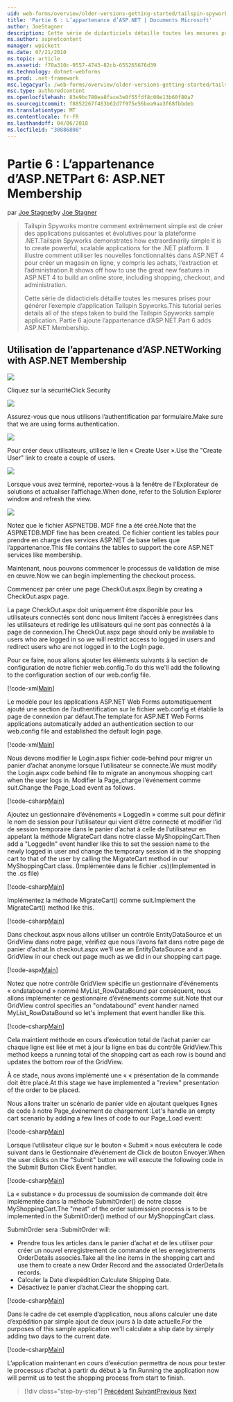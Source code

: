 ```yaml
---
uid: web-forms/overview/older-versions-getting-started/tailspin-spyworks/tailspin-spyworks-part-6
title: 'Partie 6 : L’appartenance d’ASP.NET | Documents Microsoft'
author: JoeStagner
description: Cette série de didacticiels détaille toutes les mesures prises pour générer l’exemple d’application Tailspin Spyworks. Partie 6 ajoute l’appartenance d’ASP.NET.
ms.author: aspnetcontent
manager: wpickett
ms.date: 07/21/2010
ms.topic: article
ms.assetid: f70a310c-9557-4743-82cb-655265676d39
ms.technology: dotnet-webforms
ms.prod: .net-framework
msc.legacyurl: /web-forms/overview/older-versions-getting-started/tailspin-spyworks/tailspin-spyworks-part-6
msc.type: authoredcontent
ms.openlocfilehash: 83e9bc780ea8face3e0f55fdf8c00e13b60f80a7
ms.sourcegitcommit: f8852267f463b62d7f975e56bea9aa3f68fbbdeb
ms.translationtype: MT
ms.contentlocale: fr-FR
ms.lasthandoff: 04/06/2018
ms.locfileid: "30886808"
---
```

<a name="part-6-aspnet-membership"></a><span data-ttu-id="0eecc-104">Partie 6 : L’appartenance d’ASP.NET</span><span class="sxs-lookup"><span data-stu-id="0eecc-104">Part 6: ASP.NET Membership</span></span>
====================
<span data-ttu-id="0eecc-105">par [Joe Stagner](https://github.com/JoeStagner)</span><span class="sxs-lookup"><span data-stu-id="0eecc-105">by [Joe Stagner](https://github.com/JoeStagner)</span></span>

> <span data-ttu-id="0eecc-106">Tailspin Spyworks montre comment extrêmement simple est de créer des applications puissantes et évolutives pour la plateforme .NET.</span><span class="sxs-lookup"><span data-stu-id="0eecc-106">Tailspin Spyworks demonstrates how extraordinarily simple it is to create powerful, scalable applications for the .NET platform.</span></span> <span data-ttu-id="0eecc-107">Il illustre comment utiliser les nouvelles fonctionnalités dans ASP.NET 4 pour créer un magasin en ligne, y compris les achats, l’extraction et l’administration.</span><span class="sxs-lookup"><span data-stu-id="0eecc-107">It shows off how to use the great new features in ASP.NET 4 to build an online store, including shopping, checkout, and administration.</span></span>
> 
> <span data-ttu-id="0eecc-108">Cette série de didacticiels détaille toutes les mesures prises pour générer l’exemple d’application Tailspin Spyworks.</span><span class="sxs-lookup"><span data-stu-id="0eecc-108">This tutorial series details all of the steps taken to build the Tailspin Spyworks sample application.</span></span> <span data-ttu-id="0eecc-109">Partie 6 ajoute l’appartenance d’ASP.NET.</span><span class="sxs-lookup"><span data-stu-id="0eecc-109">Part 6 adds ASP.NET Membership.</span></span>


## <a id="_Toc260221672"></a>  <span data-ttu-id="0eecc-110">Utilisation de l’appartenance d’ASP.NET</span><span class="sxs-lookup"><span data-stu-id="0eecc-110">Working with ASP.NET Membership</span></span>

![](tailspin-spyworks-part-6/_static/image1.png)

<span data-ttu-id="0eecc-111">Cliquez sur la sécurité</span><span class="sxs-lookup"><span data-stu-id="0eecc-111">Click Security</span></span>

![](tailspin-spyworks-part-6/_static/image1.jpg)

<span data-ttu-id="0eecc-112">Assurez-vous que nous utilisons l’authentification par formulaire.</span><span class="sxs-lookup"><span data-stu-id="0eecc-112">Make sure that we are using forms authentication.</span></span>

![](tailspin-spyworks-part-6/_static/image2.jpg)

<span data-ttu-id="0eecc-113">Pour créer deux utilisateurs, utilisez le lien « Create User ».</span><span class="sxs-lookup"><span data-stu-id="0eecc-113">Use the "Create User" link to create a couple of users.</span></span>

![](tailspin-spyworks-part-6/_static/image3.jpg)

<span data-ttu-id="0eecc-114">Lorsque vous avez terminé, reportez-vous à la fenêtre de l’Explorateur de solutions et actualiser l’affichage.</span><span class="sxs-lookup"><span data-stu-id="0eecc-114">When done, refer to the Solution Explorer window and refresh the view.</span></span>

![](tailspin-spyworks-part-6/_static/image2.png)

<span data-ttu-id="0eecc-115">Notez que le fichier ASPNETDB. MDF fine a été créé.</span><span class="sxs-lookup"><span data-stu-id="0eecc-115">Note that the ASPNETDB.MDF fine has been created.</span></span> <span data-ttu-id="0eecc-116">Ce fichier contient les tables pour prendre en charge des services ASP.NET de base telles que l’appartenance.</span><span class="sxs-lookup"><span data-stu-id="0eecc-116">This file contains the tables to support the core ASP.NET services like membership.</span></span>

<span data-ttu-id="0eecc-117">Maintenant, nous pouvons commencer le processus de validation de mise en œuvre.</span><span class="sxs-lookup"><span data-stu-id="0eecc-117">Now we can begin implementing the checkout process.</span></span>

<span data-ttu-id="0eecc-118">Commencez par créer une page CheckOut.aspx.</span><span class="sxs-lookup"><span data-stu-id="0eecc-118">Begin by creating a CheckOut.aspx page.</span></span>

<span data-ttu-id="0eecc-119">La page CheckOut.aspx doit uniquement être disponible pour les utilisateurs connectés sont donc nous limitent l’accès à enregistrées dans les utilisateurs et redirige les utilisateurs qui ne sont pas connectés à la page de connexion.</span><span class="sxs-lookup"><span data-stu-id="0eecc-119">The CheckOut.aspx page should only be available to users who are logged in so we will restrict access to logged in users and redirect users who are not logged in to the LogIn page.</span></span>

<span data-ttu-id="0eecc-120">Pour ce faire, nous allons ajouter les éléments suivants à la section de configuration de notre fichier web.config.</span><span class="sxs-lookup"><span data-stu-id="0eecc-120">To do this we'll add the following to the configuration section of our web.config file.</span></span>

[!code-xml[Main](tailspin-spyworks-part-6/samples/sample1.xml)]

<span data-ttu-id="0eecc-121">Le modèle pour les applications ASP.NET Web Forms automatiquement ajouté une section de l’authentification sur le fichier web.config et établie la page de connexion par défaut.</span><span class="sxs-lookup"><span data-stu-id="0eecc-121">The template for ASP.NET Web Forms applications automatically added an authentication section to our web.config file and established the default login page.</span></span>

[!code-xml[Main](tailspin-spyworks-part-6/samples/sample2.xml)]

<span data-ttu-id="0eecc-122">Nous devons modifier le Login.aspx fichier code-behind pour migrer un panier d’achat anonyme lorsque l’utilisateur se connecte.</span><span class="sxs-lookup"><span data-stu-id="0eecc-122">We must modify the Login.aspx code behind file to migrate an anonymous shopping cart when the user logs in.</span></span> <span data-ttu-id="0eecc-123">Modifier la Page\_charge l’événement comme suit.</span><span class="sxs-lookup"><span data-stu-id="0eecc-123">Change the Page\_Load event as follows.</span></span>

[!code-csharp[Main](tailspin-spyworks-part-6/samples/sample3.cs)]

<span data-ttu-id="0eecc-124">Ajoutez un gestionnaire d’événements « LoggedIn » comme suit pour définir le nom de session pour l’utilisateur qui vient d’être connecté et modifier l’id de session temporaire dans le panier d’achat à celle de l’utilisateur en appelant la méthode MigrateCart dans notre classe MyShoppingCart.</span><span class="sxs-lookup"><span data-stu-id="0eecc-124">Then add a "LoggedIn" event handler like this to set the session name to the newly logged in user and change the temporary session id in the shopping cart to that of the user by calling the MigrateCart method in our MyShoppingCart class.</span></span> <span data-ttu-id="0eecc-125">(Implémentée dans le fichier .cs)</span><span class="sxs-lookup"><span data-stu-id="0eecc-125">(Implemented in the .cs file)</span></span>

[!code-csharp[Main](tailspin-spyworks-part-6/samples/sample4.cs)]

<span data-ttu-id="0eecc-126">Implémentez la méthode MigrateCart() comme suit.</span><span class="sxs-lookup"><span data-stu-id="0eecc-126">Implement the MigrateCart() method like this.</span></span>

[!code-csharp[Main](tailspin-spyworks-part-6/samples/sample5.cs)]

<span data-ttu-id="0eecc-127">Dans checkout.aspx nous allons utiliser un contrôle EntityDataSource et un GridView dans notre page, vérifiez que nous l’avons fait dans notre page de panier d’achat.</span><span class="sxs-lookup"><span data-stu-id="0eecc-127">In checkout.aspx we'll use an EntityDataSource and a GridView in our check out page much as we did in our shopping cart page.</span></span>

[!code-aspx[Main](tailspin-spyworks-part-6/samples/sample6.aspx)]

<span data-ttu-id="0eecc-128">Notez que notre contrôle GridView spécifie un gestionnaire d’événements « ondatabound » nommé MyList\_RowDataBound par conséquent, nous allons implémenter ce gestionnaire d’événements comme suit.</span><span class="sxs-lookup"><span data-stu-id="0eecc-128">Note that our GridView control specifies an "ondatabound" event handler named MyList\_RowDataBound so let's implement that event handler like this.</span></span>

[!code-csharp[Main](tailspin-spyworks-part-6/samples/sample7.cs)]

<span data-ttu-id="0eecc-129">Cela maintient méthode en cours d’exécution total de l’achat panier car chaque ligne est liée et met à jour la ligne en bas du contrôle GridView.</span><span class="sxs-lookup"><span data-stu-id="0eecc-129">This method keeps a running total of the shopping cart as each row is bound and updates the bottom row of the GridView.</span></span>

<span data-ttu-id="0eecc-130">À ce stade, nous avons implémenté une « « présentation de la commande doit être placé.</span><span class="sxs-lookup"><span data-stu-id="0eecc-130">At this stage we have implemented a "review" presentation of the order to be placed.</span></span>

<span data-ttu-id="0eecc-131">Nous allons traiter un scénario de panier vide en ajoutant quelques lignes de code à notre Page\_événement de chargement :</span><span class="sxs-lookup"><span data-stu-id="0eecc-131">Let's handle an empty cart scenario by adding a few lines of code to our Page\_Load event:</span></span>

[!code-csharp[Main](tailspin-spyworks-part-6/samples/sample8.cs)]

<span data-ttu-id="0eecc-132">Lorsque l’utilisateur clique sur le bouton « Submit » nous exécutera le code suivant dans le Gestionnaire d’événement de Click de bouton Envoyer.</span><span class="sxs-lookup"><span data-stu-id="0eecc-132">When the user clicks on the "Submit" button we will execute the following code in the Submit Button Click Event handler.</span></span>

[!code-csharp[Main](tailspin-spyworks-part-6/samples/sample9.cs)]

<span data-ttu-id="0eecc-133">La « substance » du processus de soumission de commande doit être implémentée dans la méthode SubmitOrder() de notre classe MyShoppingCart.</span><span class="sxs-lookup"><span data-stu-id="0eecc-133">The "meat" of the order submission process is to be implemented in the SubmitOrder() method of our MyShoppingCart class.</span></span>

<span data-ttu-id="0eecc-134">SubmitOrder sera :</span><span class="sxs-lookup"><span data-stu-id="0eecc-134">SubmitOrder will:</span></span>

- <span data-ttu-id="0eecc-135">Prendre tous les articles dans le panier d’achat et de les utiliser pour créer un nouvel enregistrement de commande et les enregistrements OrderDetails associés.</span><span class="sxs-lookup"><span data-stu-id="0eecc-135">Take all the line items in the shopping cart and use them to create a new Order Record and the associated OrderDetails records.</span></span>
- <span data-ttu-id="0eecc-136">Calculer la Date d’expédition.</span><span class="sxs-lookup"><span data-stu-id="0eecc-136">Calculate Shipping Date.</span></span>
- <span data-ttu-id="0eecc-137">Désactivez le panier d’achat.</span><span class="sxs-lookup"><span data-stu-id="0eecc-137">Clear the shopping cart.</span></span>


[!code-csharp[Main](tailspin-spyworks-part-6/samples/sample10.cs)]

<span data-ttu-id="0eecc-138">Dans le cadre de cet exemple d’application, nous allons calculer une date d’expédition par simple ajout de deux jours à la date actuelle.</span><span class="sxs-lookup"><span data-stu-id="0eecc-138">For the purposes of this sample application we'll calculate a ship date by simply adding two days to the current date.</span></span>

[!code-csharp[Main](tailspin-spyworks-part-6/samples/sample11.cs)]

<span data-ttu-id="0eecc-139">L’application maintenant en cours d’exécution permettra de nous pour tester le processus d’achat à partir du début à la fin.</span><span class="sxs-lookup"><span data-stu-id="0eecc-139">Running the application now will permit us to test the shopping process from start to finish.</span></span>

> [!div class="step-by-step"]
> <span data-ttu-id="0eecc-140">[Précédent](tailspin-spyworks-part-5.md)
> [Suivant](tailspin-spyworks-part-7.md)</span><span class="sxs-lookup"><span data-stu-id="0eecc-140">[Previous](tailspin-spyworks-part-5.md)
[Next](tailspin-spyworks-part-7.md)</span></span>
